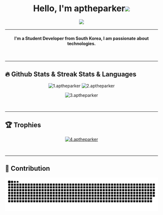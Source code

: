 <h1 align="center">Hello, I'm aptheparker<img src="https://media.giphy.com/media/hvRJCLFzcasrR4ia7z/giphy.gif" width="35"></h1>
<p align="center">
  <a href="https://github.com/aptheparker"><img src="https://readme-typing-svg.herokuapp.com?lines=Student-Developer;JavaScript%20|%20Node.js%20|%20Java%20|%20Python;Always%20learning%20new%20things&center=true&width=500&height=50"></a>
</p>
<hr/>
<!-- I like to Code. -->

<h4 align="center">
I'm a Student Developer from South Korea, I am passionate about technologies. <br />
</h4>
<br>
<hr/> 

## 🔥 Github Stats & Streak Stats & Languages
<p align="center"><img src="https://github-readme-stats.vercel.app/api/?username=aptheparker&theme=algolia" alt="1.aptheparker"> <img src="https://github-readme-streak-stats.herokuapp.com/?user=aptheparker&theme=algolia" alt="2.aptheparker"></p>
<p align="center"><img src="https://github-readme-stats.vercel.app/api/top-langs/?username=aptheparker&theme=algolia&layout=compact" alt="3.aptheparker"></p>
<br>
<hr/>

## 🏆 Trophies
<p align="center"><a href="https://github.com/aptheparker"><img
      src="https://github-profile-trophy.vercel.app/?username=aptheparker&row=1&column=3&theme=algolia" alt="4.aptheparker" /></a>  </p>

<!-- algolia -->
<br>
<hr/>

## 🐍 Contribution
<p align="center"><img src="https://github.com/aptheparker/aptheparker/blob/output/github-contribution-grid-snake.svg"></p>
